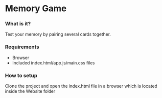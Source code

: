# Memory Game

### What is it?
Test your memory by pairing several cards together.

### Requirements
+ Browser
+ Included index.html/app.js/main.css files

### How to setup
Clone the project and open the index.html file in a browser which is located inside the Website folder
